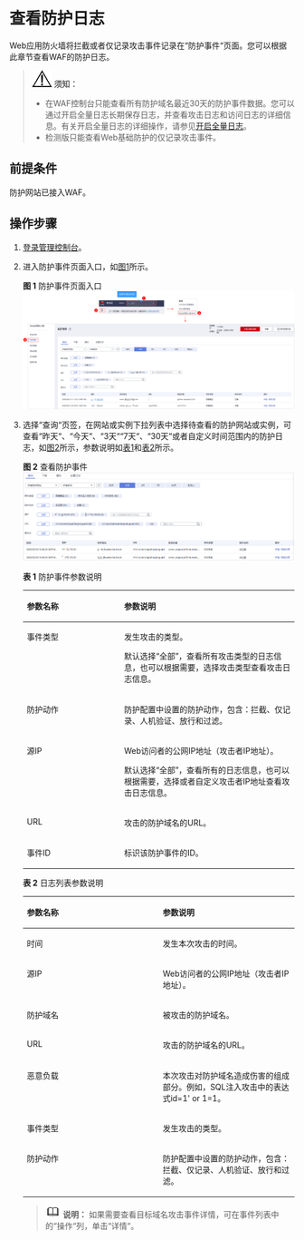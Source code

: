 # 查看防护日志<a name="waf_01_0156"></a>

Web应用防火墙将拦截或者仅记录攻击事件记录在“防护事件“页面。您可以根据此章节查看WAF的防护日志。

>![](public_sys-resources/icon-notice.gif) **须知：** 
>-   在WAF控制台只能查看所有防护域名最近30天的防护事件数据。您可以通过开启全量日志长期保存日志，并查看攻击日志和访问日志的详细信息。有关开启全量日志的详细操作，请参见[开启全量日志](zh-cn_topic_0228061142.md)。
>-   检测版只能查看Web基础防护的仅记录攻击事件。

## 前提条件<a name="section1337552712154"></a>

防护网站已接入WAF。

## 操作步骤<a name="section8956201516165"></a>

1.  [登录管理控制台](https://console.huaweicloud.com/?locale=zh-cn)。
2.  进入防护事件页面入口，如[图1](#fig182151235121911)所示。

    **图 1**  防护事件页面入口<a name="fig182151235121911"></a>  
    ![](figures/防护事件页面入口.png "防护事件页面入口")

3.  选择“查询“页签，在网站或实例下拉列表中选择待查看的防护网站或实例，可查看“昨天“、“今天“、“3天““7天“、“30天“或者自定义时间范围内的防护日志，如[图2](#waf_01_0024_fig194311743164914)所示，参数说明如[表1](#waf_01_0024_table146358613417)和[表2](#waf_01_0024_table135241210519)所示。

    **图 2**  查看防护事件<a name="waf_01_0024_fig194311743164914"></a>  
    ![](figures/查看防护事件.png "查看防护事件")

    **表 1**  防护事件参数说明

    <a name="waf_01_0024_table146358613417"></a>
    <table><thead align="left"><tr id="waf_01_0024_row863606163419"><th class="cellrowborder" valign="top" width="35.809999999999995%" id="mcps1.2.3.1.1"><p id="waf_01_0024_p18636268343"><a name="waf_01_0024_p18636268343"></a><a name="waf_01_0024_p18636268343"></a>参数名称</p>
    </th>
    <th class="cellrowborder" valign="top" width="64.19%" id="mcps1.2.3.1.2"><p id="waf_01_0024_p26369693419"><a name="waf_01_0024_p26369693419"></a><a name="waf_01_0024_p26369693419"></a>参数说明</p>
    </th>
    </tr>
    </thead>
    <tbody><tr id="waf_01_0024_row18636563347"><td class="cellrowborder" valign="top" width="35.809999999999995%" headers="mcps1.2.3.1.1 "><p id="waf_01_0024_p154212041980"><a name="waf_01_0024_p154212041980"></a><a name="waf_01_0024_p154212041980"></a>事件类型</p>
    </td>
    <td class="cellrowborder" valign="top" width="64.19%" headers="mcps1.2.3.1.2 "><p id="waf_01_0024_p263610619345"><a name="waf_01_0024_p263610619345"></a><a name="waf_01_0024_p263610619345"></a>发生攻击的类型。</p>
    <p id="waf_01_0024_p946816714218"><a name="waf_01_0024_p946816714218"></a><a name="waf_01_0024_p946816714218"></a>默认选择<span class="parmvalue" id="waf_01_0024_parmvalue84681576425"><a name="waf_01_0024_parmvalue84681576425"></a><a name="waf_01_0024_parmvalue84681576425"></a>“全部”</span>，查看所有攻击类型的日志信息，也可以根据需要，选择攻击类型查看攻击日志信息。</p>
    </td>
    </tr>
    <tr id="waf_01_0024_row14240104218184"><td class="cellrowborder" valign="top" width="35.809999999999995%" headers="mcps1.2.3.1.1 "><p id="waf_01_0024_p1924114217183"><a name="waf_01_0024_p1924114217183"></a><a name="waf_01_0024_p1924114217183"></a>防护动作</p>
    </td>
    <td class="cellrowborder" valign="top" width="64.19%" headers="mcps1.2.3.1.2 "><p id="waf_01_0024_p8241144251813"><a name="waf_01_0024_p8241144251813"></a><a name="waf_01_0024_p8241144251813"></a>防护配置中设置的防护动作，包含：拦截、仅记录、人机验证、放行和过滤。</p>
    </td>
    </tr>
    <tr id="waf_01_0024_row1563616616349"><td class="cellrowborder" valign="top" width="35.809999999999995%" headers="mcps1.2.3.1.1 "><p id="waf_01_0024_p1842971315816"><a name="waf_01_0024_p1842971315816"></a><a name="waf_01_0024_p1842971315816"></a>源IP</p>
    </td>
    <td class="cellrowborder" valign="top" width="64.19%" headers="mcps1.2.3.1.2 "><p id="waf_01_0024_p15246151320427"><a name="waf_01_0024_p15246151320427"></a><a name="waf_01_0024_p15246151320427"></a>Web访问者的公网IP地址（攻击者IP地址）。</p>
    <p id="waf_01_0024_p66364618344"><a name="waf_01_0024_p66364618344"></a><a name="waf_01_0024_p66364618344"></a>默认选择<span class="parmvalue" id="waf_01_0024_parmvalue827165894119"><a name="waf_01_0024_parmvalue827165894119"></a><a name="waf_01_0024_parmvalue827165894119"></a>“全部”</span>，查看所有的日志信息，也可以根据需要，选择或者自定义攻击者IP地址查看攻击日志信息。</p>
    </td>
    </tr>
    <tr id="waf_01_0024_row188821953151813"><td class="cellrowborder" valign="top" width="35.809999999999995%" headers="mcps1.2.3.1.1 "><p id="waf_01_0024_p52821913132015"><a name="waf_01_0024_p52821913132015"></a><a name="waf_01_0024_p52821913132015"></a>URL</p>
    </td>
    <td class="cellrowborder" valign="top" width="64.19%" headers="mcps1.2.3.1.2 "><p id="waf_01_0024_p13282171312014"><a name="waf_01_0024_p13282171312014"></a><a name="waf_01_0024_p13282171312014"></a>攻击的防护域名的URL。</p>
    </td>
    </tr>
    <tr id="waf_01_0024_row1698513261914"><td class="cellrowborder" valign="top" width="35.809999999999995%" headers="mcps1.2.3.1.1 "><p id="waf_01_0024_p1098612161914"><a name="waf_01_0024_p1098612161914"></a><a name="waf_01_0024_p1098612161914"></a>事件ID</p>
    </td>
    <td class="cellrowborder" valign="top" width="64.19%" headers="mcps1.2.3.1.2 "><p id="waf_01_0024_p149863211915"><a name="waf_01_0024_p149863211915"></a><a name="waf_01_0024_p149863211915"></a>标识该防护事件的ID。</p>
    </td>
    </tr>
    </tbody>
    </table>

    **表 2**  日志列表参数说明

    <a name="waf_01_0024_table135241210519"></a>
    <table><thead align="left"><tr id="waf_01_0024_row135266102011"><th class="cellrowborder" valign="top" width="50%" id="mcps1.2.3.1.1"><p id="waf_01_0024_p151817452118"><a name="waf_01_0024_p151817452118"></a><a name="waf_01_0024_p151817452118"></a>参数名称</p>
    </th>
    <th class="cellrowborder" valign="top" width="50%" id="mcps1.2.3.1.2"><p id="waf_01_0024_p1818154515118"><a name="waf_01_0024_p1818154515118"></a><a name="waf_01_0024_p1818154515118"></a>参数说明</p>
    </th>
    </tr>
    </thead>
    <tbody><tr id="waf_01_0024_row152661018114"><td class="cellrowborder" valign="top" width="50%" headers="mcps1.2.3.1.1 "><p id="waf_01_0024_p1056814367118"><a name="waf_01_0024_p1056814367118"></a><a name="waf_01_0024_p1056814367118"></a>时间</p>
    </td>
    <td class="cellrowborder" valign="top" width="50%" headers="mcps1.2.3.1.2 "><p id="waf_01_0024_p856817369112"><a name="waf_01_0024_p856817369112"></a><a name="waf_01_0024_p856817369112"></a>发生本次攻击的时间。</p>
    </td>
    </tr>
    <tr id="waf_01_0024_row352616101114"><td class="cellrowborder" valign="top" width="50%" headers="mcps1.2.3.1.1 "><p id="waf_01_0024_p656818369112"><a name="waf_01_0024_p656818369112"></a><a name="waf_01_0024_p656818369112"></a>源IP</p>
    </td>
    <td class="cellrowborder" valign="top" width="50%" headers="mcps1.2.3.1.2 "><p id="waf_01_0024_p6568163613117"><a name="waf_01_0024_p6568163613117"></a><a name="waf_01_0024_p6568163613117"></a>Web访问者的公网IP地址（攻击者IP地址）。</p>
    </td>
    </tr>
    <tr id="waf_01_0024_row652611010115"><td class="cellrowborder" valign="top" width="50%" headers="mcps1.2.3.1.1 "><p id="waf_01_0024_p95681136218"><a name="waf_01_0024_p95681136218"></a><a name="waf_01_0024_p95681136218"></a>防护域名</p>
    </td>
    <td class="cellrowborder" valign="top" width="50%" headers="mcps1.2.3.1.2 "><p id="waf_01_0024_p13568163617118"><a name="waf_01_0024_p13568163617118"></a><a name="waf_01_0024_p13568163617118"></a>被攻击的防护域名。</p>
    </td>
    </tr>
    <tr id="waf_01_0024_row10526810313"><td class="cellrowborder" valign="top" width="50%" headers="mcps1.2.3.1.1 "><p id="waf_01_0024_p105681236616"><a name="waf_01_0024_p105681236616"></a><a name="waf_01_0024_p105681236616"></a>URL</p>
    </td>
    <td class="cellrowborder" valign="top" width="50%" headers="mcps1.2.3.1.2 "><p id="waf_01_0024_p15689361714"><a name="waf_01_0024_p15689361714"></a><a name="waf_01_0024_p15689361714"></a>攻击的防护域名的URL。</p>
    </td>
    </tr>
    <tr id="waf_01_0024_row635713296113"><td class="cellrowborder" valign="top" width="50%" headers="mcps1.2.3.1.1 "><p id="waf_01_0024_p175681036316"><a name="waf_01_0024_p175681036316"></a><a name="waf_01_0024_p175681036316"></a>恶意负载</p>
    </td>
    <td class="cellrowborder" valign="top" width="50%" headers="mcps1.2.3.1.2 "><p id="waf_01_0024_p115684361018"><a name="waf_01_0024_p115684361018"></a><a name="waf_01_0024_p115684361018"></a>本次攻击对防护域名造成伤害的组成部分。例如，SQL注入攻击中的表达式id=1' or 1=1。</p>
    </td>
    </tr>
    <tr id="waf_01_0024_row33596297111"><td class="cellrowborder" valign="top" width="50%" headers="mcps1.2.3.1.1 "><p id="waf_01_0024_p85682036716"><a name="waf_01_0024_p85682036716"></a><a name="waf_01_0024_p85682036716"></a>事件类型</p>
    </td>
    <td class="cellrowborder" valign="top" width="50%" headers="mcps1.2.3.1.2 "><p id="waf_01_0024_p1856843612117"><a name="waf_01_0024_p1856843612117"></a><a name="waf_01_0024_p1856843612117"></a>发生攻击的类型。</p>
    </td>
    </tr>
    <tr id="waf_01_0024_row17359429116"><td class="cellrowborder" valign="top" width="50%" headers="mcps1.2.3.1.1 "><p id="waf_01_0024_p1556810365113"><a name="waf_01_0024_p1556810365113"></a><a name="waf_01_0024_p1556810365113"></a>防护动作</p>
    </td>
    <td class="cellrowborder" valign="top" width="50%" headers="mcps1.2.3.1.2 "><p id="waf_01_0024_p556853615117"><a name="waf_01_0024_p556853615117"></a><a name="waf_01_0024_p556853615117"></a>防护配置中设置的防护动作，包含：拦截、仅记录、人机验证、放行和过滤。</p>
    </td>
    </tr>
    </tbody>
    </table>

    >![](public_sys-resources/icon-note.gif) **说明：** 
    >如果需要查看目标域名攻击事件详情，可在事件列表中的“操作“列，单击“详情“。



